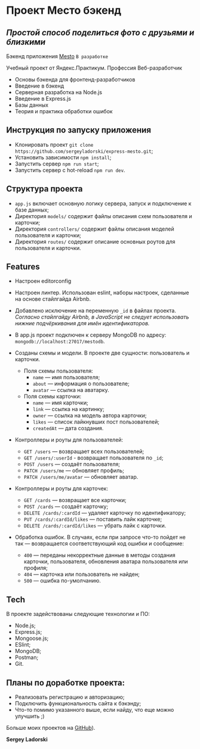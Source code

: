 # Проект Место бэкенд

## _Простой способ поделиться фото с друзьями и близкими_

Бэкенд приложения [Mesto](https://sergeyladorski.github.io/react-mesto-auth/)  `В разработке`

Учебный проект от Яндекс.Практикум.
Профессия Веб-разработчик

- Основы бэкенда для фронтенд-разработчиков
- Введение в бэкенд
- Серверная разработка на Node.js
- Введение в Express.js
- Базы данных
- Теория и практика обработки ошибок

## Инструкция по запуску приложения

- Клонировать проект `git clone https://github.com/sergeyladorski/express-mesto.git`;
- Установить зависимости `npm install`;
- Запустить сервер `npm run start`;
- Запустить сервер с hot-reload `npm run dev`.

## Структура проекта

- `app.js` включает основную логику сервера, запуск и подключение к базе данных;
- Директория `models/` содержит файлы описания схем пользователя и карточки;
- Директория `controllers/` содержит файлы описания моделей пользователя и карточки;
- Директория `routes/` содержит описание основных роутов для пользователя и карточки.

## Features

- Настроен editorconfig

- Настроен линтер. Использован eslint, наборы настроек, сделанные на основе стайлгайда Airbnb.
- Добавлено исключение на переменную `_id` в файлах проекта. _Согласно стайлгайду Airbnb, в JavaScript не следует использовать нижние подчёркивания для имён идентификаторов._

- В app.js проект подключен к серверу MongoDB по адресу: `mongodb://localhost:27017/mestodb`.

- Созданы схемы и модели. В проекте две сущности: пользователь и карточки.

  - Поля схемы пользователя:
    - `name` — имя пользователя;
    - `about` — информация о пользователе;
    - `avatar` — ссылка на аватарку.
  - Поля схемы карточки:
    - `name` — имя карточки;
    - `link` — ссылка на картинку;
    - `owner` — ссылка на модель автора карточки;
    - `likes` — список лайкнувших пост пользователей;
    - `createdAt` — дата создания.

- Контроллеры и роуты для пользователей:

  - `GET /users` — возвращает всех пользователей;
  - `GET /users/:userId` - возвращает пользователя по `_id`;
  - `POST /users` — создаёт пользователя;
  - `PATCH /users/me` — обновляет профиль;
  - `PATCH /users/me/avatar` — обновляет аватар.

- Контроллеры и роуты для карточек:

  - `GET /cards` — возвращает все карточки;
  - `POST /cards` — создаёт карточку;
  - `DELETE /cards/:cardId` — удаляет карточку по идентификатору;
  - `PUT /cards/:cardId/likes` — поставить лайк карточке;
  - `DELETE /cards/:cardId/likes` — убрать лайк с карточки.

- Обработка ошибок. В случаях, если при запросе что-то пойдет не так — возвращается соответствующий код ошибки и сообщение:
  - `400` — переданы некорректные данные в методы создания карточки, пользователя, обновления аватара пользователя или профиля;
  - `404` — карточка или пользователь не найден;
  - `500` — ошибка по-умолчанию.

## Tech

В проекте задействованы следующие технологии и ПО:

- Node.js;
- Express.js;
- Mongoose.js;
- ESlint;
- MongoDB;
- Postman;
- Git.

## Планы по доработке проекта:

- Реализовать регистрацию и авторизацию;
- Подключить функциональность сайта к бэкэнду;
- Что-то помимо указанного выше, если найду, что еще можно улучшить ;)

Больше моих проектов на [GitHub](https://github.com/sergeyladorski)).

**Sergey Ladorski**
